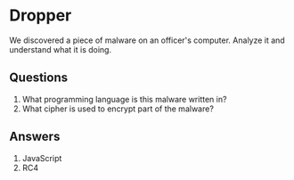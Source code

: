 # Dropper
We discovered a piece of malware on an officer's computer. Analyze it and understand what it is doing.

## Questions
1. What programming language is this malware written in?
2. What cipher is used to encrypt part of the malware?

## Answers
1. JavaScript
2. RC4
